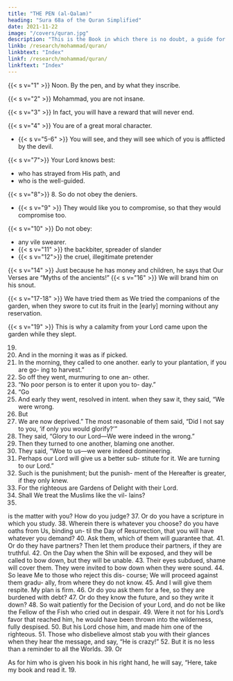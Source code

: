 ```yaml
---
title: "THE PEN (al-Qalam)"
heading: "Sura 68a of the Quran Simplified"
date: 2021-11-22
image: "/covers/quran.jpg"
description: "This is the Book in which there is no doubt, a guide for the righteous."
linkb: /research/mohammad/quran/
linkbtext: "Index"
linkf: /research/mohammad/quran/
linkftext: "Index"
---
```



{{< s v="1" >}}  Noon. By the pen, and by what they inscribe.

{{< s v="2" >}}  Mohammad, you are not insane.

{{< s v="3" >}}  In fact, you will have a reward that will never end.

{{< s v="4" >}}  You are of a great moral character.
- {{< s v="5-6" >}}  You will see, and they will see which of you is afflicted by the devil.

{{< s v="7">}} Your Lord knows best:
-  who has strayed from His path, and
- who is the well-guided.

{{< s v="8">}} 8. So do not obey the deniers.
- {{< s v="9" >}}  They would like you to compromise, so that they would compromise too.

{{< s v="10" >}}  Do not obey:
- any vile swearer.
- {{< s v="11" >}} the backbiter, spreader of slander
- {{< s v="12">}} the cruel, illegitimate pretender

{{< s v="14" >}} Just because he has money and children, he says that Our Verses are “Myths of the ancients!”
{{< s v="16" >}} We will brand him on his snout. 

{{< s v="17-18" >}} We have tried them as We tried the companions of the garden, when they swore to cut its fruit in the [early] morning without any reservation.

{{< s v="19" >}} This is why a calamity from your Lord came upon the garden while they slept.

19.
20. And
in the morning it was as if picked.
21. In
the morning, they called to one another.
early to your plantation, if you are go-
ing to harvest.”
23. So off they went, murmuring to one an-
other.
24. “No poor person is to enter it upon you to-
day.”
22. “Go
25. And
early they went, resolved in intent.
when they saw it, they said, “We were
wrong.
26. But
27. We
are now deprived.”
The most reasonable of them said, “Did I
not say to you, ‘if only you would glorify?’”
29. They said, “Glory to our Lord—We were
indeed in the wrong.”
30. Then they turned to one another, blaming
one another.
31. They said, “Woe to us—we were indeed
domineering.
32. Perhaps our Lord will give us a better sub-
stitute for it. We are turning to our Lord.”
33. Such is the punishment; but the punish-
ment of the Hereafter is greater, if they only
knew.
34. For the righteous are Gardens of Delight
with their Lord.
35. Shall We treat the Muslims like the vil-
lains?
28.
is the matter with you? How do you
judge?
37. Or do you have a scripture in which you
study.
38. Wherein
there is whatever you choose?
do you have oaths from Us, binding un-
til the Day of Resurrection, that you will have
whatever you demand?
40. Ask them, which of them will guarantee
that.
41. Or do they have partners? Then let them
produce their partners, if they are truthful.
42. On the Day when the Shin will be exposed,
and they will be called to bow down, but they
will be unable.
43. Their eyes subdued, shame will cover
them. They were invited to bow down when
they were sound.
44. So leave Me to those who reject this dis-
course; We will proceed against them gradu-
ally, from where they do not know.
45. And I will give them respite. My plan is
firm.
46. Or do you ask them for a fee, so they are
burdened with debt?
47. Or do they know the future, and so they
write it down?
48. So wait patiently for the Decision of your
Lord, and do not be like the Fellow of the Fish
who cried out in despair.
49. Were it not for his Lord’s favor that
reached him, he would have been thrown
into the wilderness, fully despised.
50. But his Lord chose him, and made him one
of the righteous.
51. Those who disbelieve almost stab you with
their glances when they hear the message,
and say, “He is crazy!”
52. But it is no less than a reminder to all the
Worlds.
39. Or


As for him who is given his book in his
right hand, he will say, “Here, take my book
and read it.
19.


